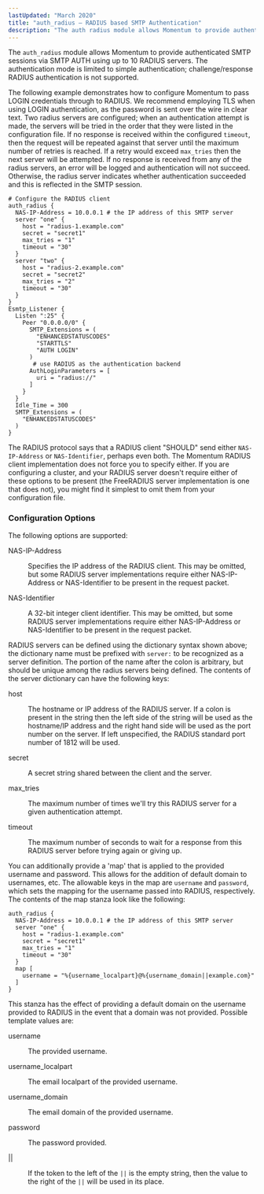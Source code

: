 ```yaml
---
lastUpdated: "March 2020"
title: "auth_radius – RADIUS based SMTP Authentication"
description: "The auth radius module allows Momentum to provide authenticated SMTP sessions via SMTP AUTH using up to 10 RADIUS servers The authentication mode is limited to simple authentication challenge response RADIUS authentication is not supported The following example demonstrates how to configure Momentum to pass LOGIN credentials through to RADIUS..."
---
```


<a name="idp17889616"></a> 

The `auth_radius` module allows Momentum to provide authenticated SMTP sessions via SMTP AUTH using up to 10 RADIUS servers. The authentication mode is limited to simple authentication; challenge/response RADIUS authentication is not supported.

The following example demonstrates how to configure Momentum to pass LOGIN credentials through to RADIUS. We recommend employing TLS when using LOGIN authentication, as the password is sent over the wire in clear text. Two radius servers are configured; when an authentication attempt is made, the servers will be tried in the order that they were listed in the configuration file. If no response is received within the configured `timeout`, then the request will be repeated against that server until the maximum number of retries is reached. If a retry would exceed `max_tries` then the next server will be attempted. If no response is received from any of the radius servers, an error will be logged and authentication will not succeed. Otherwise, the radius server indicates whether authentication succeeded and this is reflected in the SMTP session.

<a name="example.auth_radius.3"></a> 


```
# Configure the RADIUS client
auth_radius {
  NAS-IP-Address = 10.0.0.1 # the IP address of this SMTP server
  server "one" {
    host = "radius-1.example.com"
    secret = "secret1"
    max_tries = "1"
    timeout = "30"
  }
  server "two" {
    host = "radius-2.example.com"
    secret = "secret2"
    max_tries = "2"
    timeout = "30"
  }
}
Esmtp_Listener {
  Listen ":25" {
    Peer "0.0.0.0/0" {
      SMTP_Extensions = (
        "ENHANCEDSTATUSCODES"
        "STARTTLS"
        "AUTH LOGIN"
      )
       # use RADIUS as the authentication backend
      AuthLoginParameters = [
        uri = "radius://"
      ]
    }
  }
  Idle_Time = 300
  SMTP_Extensions = (
    "ENHANCEDSTATUSCODES"
  )
}
```

The RADIUS protocol says that a RADIUS client "SHOULD" send either `NAS-IP-Address` or `NAS-Identifier`, perhaps even both. The Momentum RADIUS client implementation does not force you to specify either. If you are configuring a cluster, and your RADIUS server doesn't require either of these options to be present (the FreeRADIUS server implementation is one that does not), you might find it simplest to omit them from your configuration file.

### <a name="idp17899824"></a> Configuration Options

The following options are supported:

<dl class="variablelist">

<dt>NAS-IP-Address</dt>

<dd>

Specifies the IP address of the RADIUS client. This may be omitted, but some RADIUS server implementations require either NAS-IP-Address or NAS-Identifier to be present in the request packet.

</dd>

<dt>NAS-Identifier</dt>

<dd>

A 32-bit integer client identifier. This may be omitted, but some RADIUS server implementations require either NAS-IP-Address or NAS-Identifier to be present in the request packet.

</dd>

</dl>

RADIUS servers can be defined using the dictionary syntax shown above; the dictionary name must be prefixed with `server:` to be recognized as a server definition. The portion of the name after the colon is arbitrary, but should be unique among the radius servers being defined. The contents of the server dictionary can have the following keys:

<dl class="variablelist">

<dt>host</dt>

<dd>

The hostname or IP address of the RADIUS server. If a colon is present in the string then the left side of the string will be used as the hostname/IP address and the right hand side will be used as the port number on the server. If left unspecified, the RADIUS standard port number of 1812 will be used.

</dd>

<dt>secret</dt>

<dd>

A secret string shared between the client and the server.

</dd>

<dt>max_tries</dt>

<dd>

The maximum number of times we'll try this RADIUS server for a given authentication attempt.

</dd>

<dt>timeout</dt>

<dd>

The maximum number of seconds to wait for a response from this RADIUS server before trying again or giving up.

</dd>

</dl>

You can additionally provide a 'map' that is applied to the provided username and password. This allows for the addition of default domain to usernames, etc. The allowable keys in the map are `username` and `password`, which sets the mapping for the username passed into RADIUS, respectively. The contents of the map stanza look like the following:

<a name="example.auth_radius.map.3"></a> 


```
auth_radius {
  NAS-IP-Address = 10.0.0.1 # the IP address of this SMTP server
  server "one" {
    host = "radius-1.example.com"
    secret = "secret1"
    max_tries = "1"
    timeout = "30"
  }
  map [
    username = "%{username_localpart}@%{username_domain||example.com}"
  ]
}
```

This stanza has the effect of providing a default domain on the username provided to RADIUS in the event that a domain was not provided. Possible template values are:

<dl class="variablelist">

<dt>username</dt>

<dd>

The provided username.

</dd>

<dt>username_localpart</dt>

<dd>

The email localpart of the provided username.

</dd>

<dt>username_domain</dt>

<dd>

The email domain of the provided username.

</dd>

<dt>password</dt>

<dd>

The password provided.

</dd>

<dt>||</dt>

<dd>

If the token to the left of the `||` is the empty string, then the value to the right of the `||` will be used in its place.

</dd>

</dl>